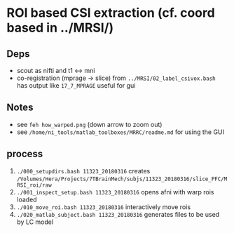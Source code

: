 # ROI based CSI extraction (cf. coord based in ../MRSI/)

## Deps
  * scout as nifti and t1 <-> mni 
  * co-registration (mprage -> slice) from `../MRSI/02_label_csivox.bash` has output like `17_7_MPRAGE` useful for gui

## Notes
  * see `feh how_warped.png` (down arrow to zoom out)
  * see `/home/ni_tools/matlab_toolboxes/MRRC/readme.md` for using the GUI

## process
 1. `./000_setupdirs.bash 11323_20180316` creates `/Volumes/Hera/Projects/7TBrainMech/subjs/11323_20180316/slice_PFC/MRSI_roi/raw`
 2. `./001_inspect_setup.bash 11323_20180316` opens afni with warp rois loaded
 3. `./010_move_roi.bash 11323_20180316` interactively move rois
 4. `./020_matlab_subject.bash 11323_20180316` generates files to be used by LC model
